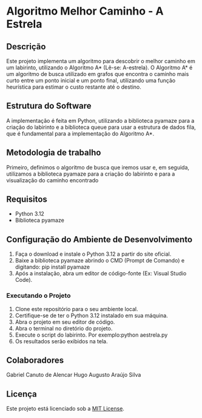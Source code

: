 # Algoritmo Melhor Caminho - A Estrela

## Descrição
Este projeto implementa um algoritmo para descobrir o melhor caminho em um labirinto, utilizando o Algoritmo A* (Lê-se: A-estrela). O Algoritmo A* é um algoritmo de busca utilizado em grafos que encontra o caminho mais curto entre um ponto inicial e um ponto final, utilizando uma função heurística para estimar o custo restante até o destino.

## Estrutura do Software
A implementação é feita em Python, utilizando a biblioteca pyamaze para a criação do labirinto e a biblioteca queue para usar a estrutura de dados fila, que é fundamental para a implementação do Algoritmo A*.

## Metodologia de trabalho
Primeiro, definimos o algoritmo de busca que iremos usar e, em seguida, utilizamos a biblioteca pyamaze para a criação do labirinto e para a visualização do caminho encontrado

## Requisitos
- Python 3.12
- Biblioteca pyamaze

## Configuração do Ambiente de Desenvolvimento
1. Faça o download e instale o Python 3.12 a partir do site oficial.
2. Baixe a biblioteca pyamaze abrindo o CMD (Prompt de Comando) e digitando: pip install pyamaze
3. Após a instalação, abra um editor de código-fonte (Ex: Visual Studio Code).

### Executando o Projeto
1. Clone este repositório para o seu ambiente local.
2. Certifique-se de ter o Python 3.12 instalado em sua máquina.
3. Abra o projeto em seu editor de código.
4. Abra o terminal no diretório do projeto.
5. Execute o script do labirinto. Por exemplo:python aestrela.py
6. Os resultados serão exibidos na tela.

## Colaboradores
Gabriel Canuto de Alencar
Hugo Augusto Araújo Silva

## Licença
Este projeto está licenciado sob a [MIT License](LICENSE).
